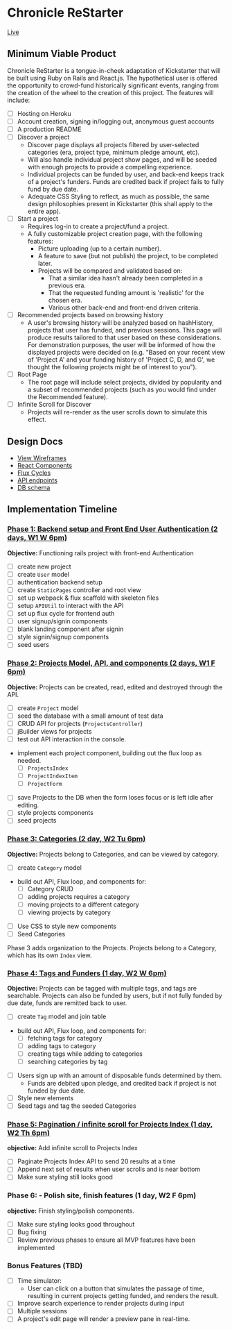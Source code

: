 # Chronicle ReStarter

[Live][Live]

[Live]: http://www.chronicle-restarter.com

## Minimum Viable Product

Chronicle ReStarter is a tongue-in-cheek adaptation of Kickstarter that will be built using Ruby on Rails and React.js. The hypothetical user is offered the opportunity to crowd-fund historically significant events, ranging from the creation of the wheel to the creation of this project. The features will include:

- [ ] Hosting on Heroku
- [ ] Account creation, signing in/logging out, anonymous guest accounts
- [ ] A production README
- [ ] Discover a project
  - Discover page displays all projects filtered by user-selected categories (era, project type, minimum pledge amount, etc).
  - Will also handle individual project show pages, and will be seeded with enough projects to provide a compelling experience.
  - Individual projects can be funded by user, and back-end keeps track of a project's funders. Funds are credited back if project fails to fully fund by due date.
  - Adequate CSS Styling to reflect, as much as possible, the same design philosophies present in Kickstarter (this shall apply to the entire app).
- [ ] Start a project
  - Requires log-in to create a project/fund a project.
  - A fully customizable project creation page, with the following features:
    - Picture uploading (up to a certain number).
    - A feature to save (but not publish) the project, to be completed later.
    - Projects will be compared and validated based on:
      - That a similar idea hasn't already been completed in a previous era.
      - That the requested funding amount is 'realistic' for the chosen era.
      - Various other back-end and front-end driven criteria.
- [ ] Recommended projects based on browsing history
  - A user's browsing history will be analyzed based on hashHistory, projects that user has funded, and previous sessions. This page will produce results tailored to that user based on these considerations. For demonstration purposes, the user will be informed of how the displayed projects were decided on (e.g. "Based on your recent view of 'Project A' and your funding history of 'Project C, D, and G', we thought the following projects might be of interest to you").
- [ ] Root Page
  - The root page will include select projects, divided by popularity and a subset of recommended projects (such as you would find under the Recommended feature).
- [ ] Infinite Scroll for Discover
  - Projects will re-render as the user scrolls down to simulate this effect.

## Design Docs
* [View Wireframes][views]
* [React Components][components]
* [Flux Cycles][flux-cycles]
* [API endpoints][api-endpoints]
* [DB schema][schema]

[views]: /views.md
[components]: /components.md
[flux-cycles]: /flux-cycles.md
[api-endpoints]: /api-endpoints.md
[schema]: schema.md

## Implementation Timeline

### [Phase 1: Backend setup and Front End User Authentication (2 days, W1 W 6pm)][phase-one]

**Objective:** Functioning rails project with front-end Authentication

- [ ] create new project
- [ ] create `User` model
- [ ] authentication backend setup
- [ ] create `StaticPages` controller and root view
- [ ] set up webpack & flux scaffold with skeleton files
- [ ] setup `APIUtil` to interact with the API
- [ ] set up flux cycle for frontend auth
- [ ] user signup/signin components
- [ ] blank landing component after signin
- [ ] style signin/signup components
- [ ] seed users

### [Phase 2: Projects Model, API, and components (2 days, W1 F 6pm)][phase-two]

**Objective:** Projects can be created, read, edited and destroyed through the API.

- [ ] create `Project` model
- [ ] seed the database with a small amount of test data
- [ ] CRUD API for projects (`ProjectsController`)
- [ ] jBuilder views for projects
- [ ] test out API interaction in the console.
- implement each project component, building out the flux loop as needed.
  - [ ] `ProjectsIndex`
  - [ ] `ProjectIndexItem`
  - [ ] `ProjectForm`
- [ ] save Projects to the DB when the form loses focus or is left idle after editing.
- [ ] style projects components
- [ ] seed projects

### [Phase 3: Categories (2 day, W2 Tu 6pm)][phase-three]

**Objective:** Projects belong to Categories, and can be viewed by category.

- [ ] create `Category` model
- build out API, Flux loop, and components for:
  - [ ] Category CRUD
  - [ ] adding projects requires a category
  - [ ] moving projects to a different category
  - [ ] viewing projects by category
- [ ] Use CSS to style new components
- [ ] Seed Categories

Phase 3 adds organization to the Projects. Projects belong to a Category, which has its own `Index` view.

### [Phase 4: Tags and Funders (1 day, W2 W 6pm)][phase-four]

**Objective:** Projects can be tagged with multiple tags, and tags are searchable. Projects can also be funded by users, but if not fully funded by due date, funds are remitted back to user.

- [ ] create `Tag` model and join table
- build out API, Flux loop, and components for:
  - [ ] fetching tags for category
  - [ ] adding tags to category
  - [ ] creating tags while adding to categories
  - [ ] searching categories by tag
- [ ] Users sign up with an amount of disposable funds determined by them.
  - Funds are debited upon pledge, and credited back if project is not funded by due date.
- [ ] Style new elements
- [ ] Seed tags and tag the seeded Categories

### [Phase 5: Pagination / infinite scroll for Projects Index (1 day, W2 Th 6pm)][phase-five]

**objective:** Add infinite scroll to Projects Index

- [ ] Paginate Projects Index API to send 20 results at a time
- [ ] Append next set of results when user scrolls and is near bottom
- [ ] Make sure styling still looks good

### Phase 6: - Polish site, finish features (1 day, W2 F 6pm)

**objective:** Finish styling/polish components.

- [ ] Make sure styling looks good throughout
- [ ] Bug fixing
- [ ] Review previous phases to ensure all MVP features have been implemented

### Bonus Features (TBD)
- [ ] Time simulator:
  - User can click on a button that simulates the passage of time, resulting in current projects getting funded, and renders the result.
- [ ] Improve search experience to render projects during input
- [ ] Multiple sessions
- [ ] A project's edit page will render a preview pane in real-time.

[phase-one]: phases/phase1.md
[phase-two]: phases/phase2.md
[phase-three]: phases/phase3.md
[phase-four]: phases/phase4.md
[phase-five]: phases/phase5.md
